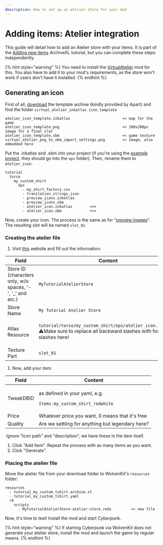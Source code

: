 ```yaml
---
description: How to set up an atelier store for your mod
---
```


# Adding items: Atelier integration

This guide will detail how to add an Atelier store with your items. It is part of the [Adding new items](./) ArchiveXL tutorial, but you can complete these steps independently.

{% hint style="warning" %}
You need to install the [VirtualAtelier](https://www.nexusmods.com/cyberpunk2077/mods/2987) mod for this. You also have to add it to your mod's requirements, as the store won't work if users don't have it installed.
{% endhint %}

## Generating an icon

First of all, [download](https://www.mediafire.com/file/3slvnkhjbz0jt65/inkatlas\_templates\_apart\_v1.zip/file) the template archive (kindly provided by Apart) and find the folder `virtual_atelier_inkatlas_icon_template`

```
atelier_icon_template.inkatlas                        << map for the game  
atelier_icon_template.png                             << 200x200px image for a final slot  
atelier_icon_template.xbm                             << game texture  
virtual_atelier_png_to_xbm_import_settings.png        << image, also embedded here  
```

Put the .inkatlas and .xbm into your project (if you're using the [example project](./#grab-the-example-files), they should go into the `ops` folder). Then, rename them to `atelier_icon`:

```
tutorial
  torso
    my_custom_shirt
      ops		   
      	- my_shirt_factory.csv  
      	- translation_strings.json  
      	- preview_icons.inkatlas       
      	- preview_icons.xbm            
      	- atelier_icon.inkatlas        <<<  
      	- atelier_icon.xbm             <<<  
```

Now, create your icon. The process is the same as for "[preview images](adding-items-preview-images.md#fixing-up-your-texture)". The resulting slot will be named `slot_01`.

### Creating the atelier file

1. Visit [this](https://jovial-shockley-612ec8.netlify.app/) website and fill out the information:

| Field                                                      | Content                                                                                                                                               |
| ---------------------------------------------------------- | ----------------------------------------------------------------------------------------------------------------------------------------------------- |
| Store ID (characters only, w/o spaces, '-', '\_' and etc.) | `MyTutorialAtelierStore`                                                                                                                              |
| Store Name                                                 | `My Tutorial Atelier Store`                                                                                                                           |
| Atlas Resource                                             | <p><code>tutorial/torso/my_custom_shirt/ops/atelier_icon.inkatlas</code><br>⚠Make sure to replace all backward slashes with forward slashes here!</p> |
| Texture Part                                               | `slot_01`                                                                                                                                             |

1. Now, add your item.

| Field     | Content                                                                                |
| --------- | -------------------------------------------------------------------------------------- |
| TweakDBID | <p>as defined in your yaml, e.g.</p><p><code>Items.my_custom_shirt_redwhite</code></p> |
| Price     | Whatever price you want, 0 means that it's free                                        |
| Quality   | Are we settling for anything but legendary here?                                       |

​ Ignore "Icon path" and "description", we have these in the item itself.

1. Click "Add Item". Repeat the process with as many items as you want.
2. Click "Generate".

### Placing the atelier file

Move the atelier file from your download folder to WolvenKit's `resources` folder:

```
resources
  - tutorial_my_custom_tshirt.archive.xl  
  - tutorial_my_custom_tshirt.yaml         
  r6
    scripts
      - MyTutorialAtelierStore-atelier-store.reds         << new file
```

Now, it's time to test! Install the mod and start Cyberpunk.

{% hint style="warning" %}
If starting Cyberpunk via WolvenKit does not generate your atelier store, install the mod and launch the game by regular means.
{% endhint %}

